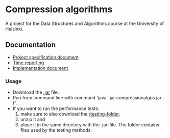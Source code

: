 # Compression algorithms
A project for the Data Structures and Algorithms course at the University of Helsinki.

## Documentation
* [Project specification document](https://github.com/aleksinuora/compressionalgos/blob/master/compressionalgos/documentation/Project%20specification.md)
* [Time reporting](https://github.com/aleksinuora/compressionalgos/blob/master/compressionalgos/documentation/Time%20report.md)
* [Implementation document](https://github.com/aleksinuora/compressionalgos/blob/master/compressionalgos/documentation/ImplementationDocument.md)

### Usage
* Download the [.jar](https://github.com/aleksinuora/compressionalgos/blob/master/compressionalgos/compressionalgos/compressionalgos.jar) file.
* Run from command line with command 'java -jar compressionalgos.jar -f'.
* If you want to run the performance tests: 
	1. make sure to also download the [/testing-folder](https://github.com/aleksinuora/compressionalgos/blob/master/compressionalgos/compressionalgos/testing.zip),
	2. unzip it and
	3. place it in the same directory with the .jar-file. The folder contains files used by the 		testing methods.
